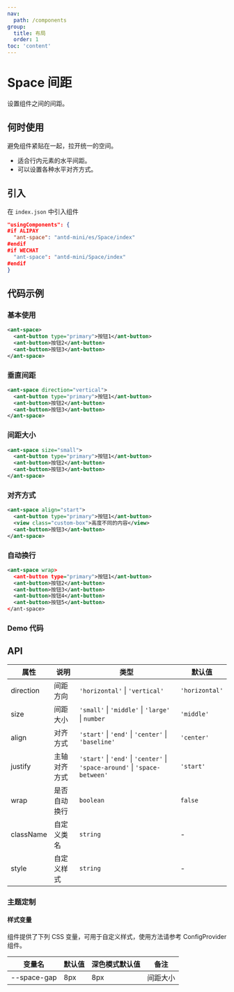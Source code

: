 ```yaml
---
nav:
  path: /components
group:
  title: 布局
  order: 1
toc: 'content'
---
```


# Space 间距

设置组件之间的间距。

## 何时使用

避免组件紧贴在一起，拉开统一的空间。

- 适合行内元素的水平间距。
- 可以设置各种水平对齐方式。

## 引入

在 `index.json` 中引入组件

```json
"usingComponents": {
#if ALIPAY
  "ant-space": "antd-mini/es/Space/index"
#endif
#if WECHAT
  "ant-space": "antd-mini/Space/index"
#endif
}
```

## 代码示例

### 基本使用

```xml
<ant-space>
  <ant-button type="primary">按钮1</ant-button>
  <ant-button>按钮2</ant-button>
  <ant-button>按钮3</ant-button>
</ant-space>
```

### 垂直间距

```xml
<ant-space direction="vertical">
  <ant-button type="primary">按钮1</ant-button>
  <ant-button>按钮2</ant-button>
  <ant-button>按钮3</ant-button>
</ant-space>
```

### 间距大小

```xml
<ant-space size="small">
  <ant-button type="primary">按钮1</ant-button>
  <ant-button>按钮2</ant-button>
  <ant-button>按钮3</ant-button>
</ant-space>
```

### 对齐方式

```xml
<ant-space align="start">
  <ant-button type="primary">按钮1</ant-button>
  <view class="custom-box">高度不同的内容</view>
  <ant-button>按钮3</ant-button>
</ant-space>
```

### 自动换行

```xml
<ant-space wrap>
  <ant-button type="primary">按钮1</ant-button>
  <ant-button>按钮2</ant-button>
  <ant-button>按钮3</ant-button>
  <ant-button>按钮4</ant-button>
  <ant-button>按钮5</ant-button>
</ant-space>
```

### Demo 代码

<code src='../../demo/pages/Space/index'></code>

## API

| 属性 | 说明 | 类型 | 默认值 |
| --- | --- | --- | --- |
| direction | 间距方向 | `'horizontal'` \| `'vertical'` | `'horizontal'` |
| size | 间距大小 | `'small'` \| `'middle'` \| `'large'` \| `number` | `'middle'` |
| align | 对齐方式 | `'start'` \| `'end'` \| `'center'` \| `'baseline'` | `'center'` |
| justify | 主轴对齐方式 | `'start'` \| `'end'` \| `'center'` \| `'space-around'` \| `'space-between'` | `'start'` |
| wrap | 是否自动换行 | `boolean` | `false` |
| className | 自定义类名 | `string` | - |
| style | 自定义样式 | `string` | - |

### 主题定制

#### 样式变量

组件提供了下列 CSS 变量，可用于自定义样式，使用方法请参考 ConfigProvider 组件。

| 变量名 | 默认值 | 深色模式默认值 | 备注 |
| --- | --- | --- | --- |
| --space-gap | 8px | 8px | 间距大小 |
